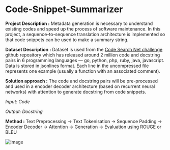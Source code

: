 # **Code-Snippet-Summarizer**

**Project Description :** Metadata generation is necessary to understand existing codes and speed up the process of software maintenance. In this project, a sequence-to-sequence translation architecture is implemented so that code snippets can be used to make a summary string.

**Dataset Description :** Dataset is used from the [Code Search Net challenge](https://github.com/github/CodeSearchNet/) github repository which has released around 2 million code and docstring pairs in 6 programming languages — go, python, php, ruby, java, javascript. Data is stored in jsonlines format. Each line in the uncompressed file represents one example (usually a function with an associated comment).

**Solution approach :** The code and docstring pairs will be pre-processed and used in a encoder decoder architecture (based on recurrent neural networks) with attention to generate docstring from code snippets.

*Input: Code*

*Output: Docstring*

**Method :** Text Preprocessing -> Text Tokenisation -> Sequence Padding -> Encoder Decoder -> Attention -> Generation -> Evaluation using ROUGE or BLEU

![image](https://user-images.githubusercontent.com/89227170/178486363-419ffc97-b5d9-47b2-b969-84aca0b9ff95.png)
